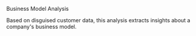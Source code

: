 Business Model Analysis

Based on disguised customer data, this analysis extracts insights about a company's business model. 

